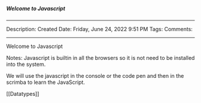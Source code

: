 ##### Welcome to Javascript

----
Description:
Created Date: Friday, June 24, 2022 9:51 PM
Tags:
Comments:

----


Welcome to Javascript

Notes:
Javascript is builtin in all the browsers  so it is not need to be installed into the system.

We will use the javascript in the console or the code pen and then in the scrimba to learn the JavaScript.

[[Datatypes]]



